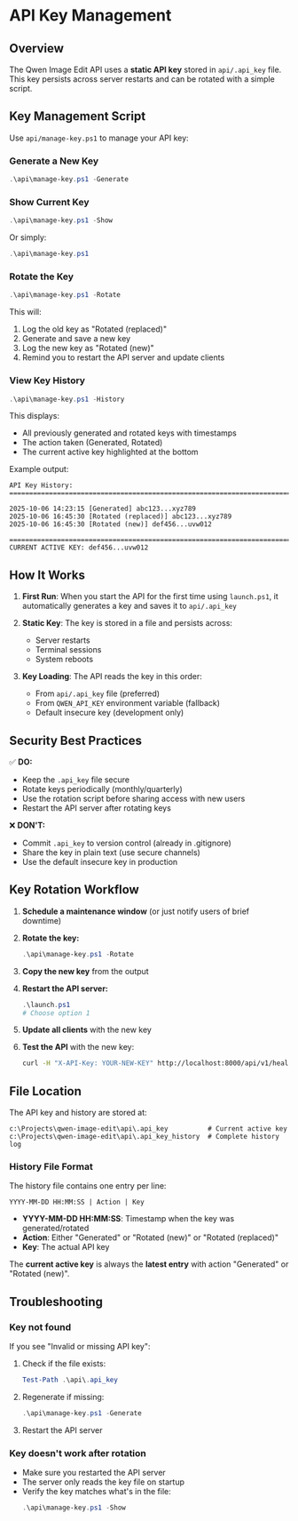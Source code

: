 # API Key Management

## Overview

The Qwen Image Edit API uses a **static API key** stored in `api/.api_key` file. This key persists across server restarts and can be rotated with a simple script.

## Key Management Script

Use `api/manage-key.ps1` to manage your API key:

### Generate a New Key

```powershell
.\api\manage-key.ps1 -Generate
```

### Show Current Key

```powershell
.\api\manage-key.ps1 -Show
```

Or simply:

```powershell
.\api\manage-key.ps1
```

### Rotate the Key

```powershell
.\api\manage-key.ps1 -Rotate
```

This will:
1. Log the old key as "Rotated (replaced)"
2. Generate and save a new key
3. Log the new key as "Rotated (new)"
4. Remind you to restart the API server and update clients

### View Key History

```powershell
.\api\manage-key.ps1 -History
```

This displays:
- All previously generated and rotated keys with timestamps
- The action taken (Generated, Rotated)
- The current active key highlighted at the bottom

Example output:
```
API Key History:
====================================================================================================

2025-10-06 14:23:15 [Generated] abc123...xyz789
2025-10-06 16:45:30 [Rotated (replaced)] abc123...xyz789
2025-10-06 16:45:30 [Rotated (new)] def456...uvw012

====================================================================================================
CURRENT ACTIVE KEY: def456...uvw012
```

## How It Works

1. **First Run**: When you start the API for the first time using `launch.ps1`, it automatically generates a key and saves it to `api/.api_key`

2. **Static Key**: The key is stored in a file and persists across:
   - Server restarts
   - Terminal sessions
   - System reboots

3. **Key Loading**: The API reads the key in this order:
   - From `api/.api_key` file (preferred)
   - From `QWEN_API_KEY` environment variable (fallback)
   - Default insecure key (development only)

## Security Best Practices

✅ **DO:**
- Keep the `.api_key` file secure
- Rotate keys periodically (monthly/quarterly)
- Use the rotation script before sharing access with new users
- Restart the API server after rotating keys

❌ **DON'T:**
- Commit `.api_key` to version control (already in .gitignore)
- Share the key in plain text (use secure channels)
- Use the default insecure key in production

## Key Rotation Workflow

1. **Schedule a maintenance window** (or just notify users of brief downtime)

2. **Rotate the key:**
   ```powershell
   .\api\manage-key.ps1 -Rotate
   ```

3. **Copy the new key** from the output

4. **Restart the API server:**
   ```powershell
   .\launch.ps1
   # Choose option 1
   ```

5. **Update all clients** with the new key

6. **Test the API** with the new key:
   ```bash
   curl -H "X-API-Key: YOUR-NEW-KEY" http://localhost:8000/api/v1/health
   ```

## File Location

The API key and history are stored at:
```
c:\Projects\qwen-image-edit\api\.api_key          # Current active key
c:\Projects\qwen-image-edit\api\.api_key_history  # Complete history log
```

### History File Format

The history file contains one entry per line:
```
YYYY-MM-DD HH:MM:SS | Action | Key
```

- **YYYY-MM-DD HH:MM:SS**: Timestamp when the key was generated/rotated
- **Action**: Either "Generated" or "Rotated (new)" or "Rotated (replaced)"
- **Key**: The actual API key

The **current active key** is always the **latest entry** with action "Generated" or "Rotated (new)".

## Troubleshooting

### Key not found

If you see "Invalid or missing API key":

1. Check if the file exists:
   ```powershell
   Test-Path .\api\.api_key
   ```

2. Regenerate if missing:
   ```powershell
   .\api\manage-key.ps1 -Generate
   ```

3. Restart the API server

### Key doesn't work after rotation

- Make sure you restarted the API server
- The server only reads the key file on startup
- Verify the key matches what's in the file:
  ```powershell
  .\api\manage-key.ps1 -Show
  ```
